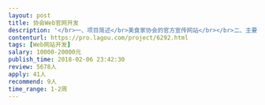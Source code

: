 ```yaml
---                
layout: post       
title: 协会Web官网开发           
description: '</br>一、项目简述</br>美食家协会的官方宣传网站</br></br>二、主要功能点：</br>栏目：关于我们（下面或设关于我们、历史、主席致辞等分栏目）、媒体报道、新闻动态、过往活动。</br></br>右上角有中文丨英文丨联系我们的切换。</br></br>开放式的设计，要留后台给我们自己更新文章，出了问题可以定期维护，而且可以以后根据业务变更相应增加栏目。</br></br>对设计要求较高，有食品餐饮行业UI设计相关经验优先。</br></br>可参考网站风格：</br>http://www.poogansporch.com/</br>http://www.nuevo-aurich.de/</br>https://foodstudio.no/</br>'     
contenturl: https://pro.lagou.com/project/6292.html      
tags: [Web网站开发]            
salary: 10000-20000元          
publish_time: 2018-02-06 23:42:30         
review: 5678人                   
apply: 41人                   
recommend: 9人                   
time_range: 1-2周              
---                 
```

